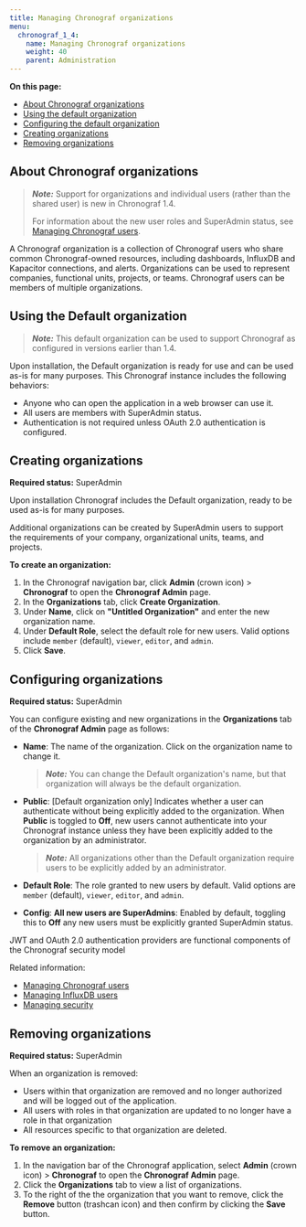 ```yaml
---
title: Managing Chronograf organizations
menu:
  chronograf_1_4:
    name: Managing Chronograf organizations
    weight: 40
    parent: Administration
---
```


**On this page:**

* [About Chronograf organizations](#about-chronograf-organizations)
* [Using the default organization](#using-the-default-organization)
* [Configuring the default organization](#configuring-the-default-organization)
* [Creating organizations](#creating-organizations)
* [Removing organizations](#removing-organizations)


## About Chronograf organizations

> ***Note:*** Support for organizations and individual users (rather than the shared user) is new in Chronograf 1.4.
>
> For information about the new user roles and SuperAdmin status, see [Managing Chronograf users](/chronograf/latest/administration/managing-chronograf-users/).

A Chronograf organization is a collection of Chronograf users who share common Chronograf-owned resources, including dashboards, InfluxDB and Kapacitor connections, and alerts. Organizations can be used to represent companies, functional units, projects, or teams. Chronograf users can be members of multiple organizations.

## Using the Default organization

>***Note:*** This default organization can be used to support Chronograf as configured in versions earlier than 1.4.

Upon installation, the Default organization is ready for use and can be used as-is for many purposes. This Chronograf instance includes the following behaviors:

* Anyone who can open the application in a web browser can use it.
* All users are members with SuperAdmin status.
* Authentication is not required unless OAuth 2.0 authentication is configured.

## Creating organizations

**Required status:** SuperAdmin

Upon installation Chronograf includes the Default organization, ready to be used as-is for many purposes.

Additional organizations can be created by SuperAdmin users to support the requirements of your company, organizational units, teams, and projects.

**To create an organization:**

1) In the Chronograf navigation bar, click **Admin** (crown icon) > **Chronograf** to open the **Chronograf Admin** page.
2) In the **Organizations** tab, click **Create Organization**.
3) Under **Name**, click on **"Untitled Organization"** and enter the new organization name.
4) Under **Default Role**, select the default role for new users. Valid options include `member` (default), `viewer`, `editor`, and `admin`.
5) Click **Save**.

## Configuring organizations

**Required status:** SuperAdmin

You can configure existing and new organizations in the **Organizations** tab of the **Chronograf Admin** page as follows:

* **Name**: The name of the organization. Click on the organization name to change it.

  > ***Note:*** You can change the Default organization's name, but that organization will always be the default organization.

* **Public**: [Default organization only] Indicates whether a user can authenticate without being explicitly added to the organization. When **Public** is toggled to **Off**, new users cannot authenticate into your Chronograf instance unless they have been explicitly added to the organization by an administrator.

  > ***Note:*** All organizations other than the Default organization require users to be explicitly added by an administrator.

* **Default Role**: The role granted to new users by default. Valid options are `member` (default), `viewer`, `editor`, and `admin`.
* **Config**: **All new users are SuperAdmins**: Enabled by default, toggling this to **Off** any new users must be explicitly granted SuperAdmin status.

JWT and OAuth 2.0 authentication providers are functional components of the Chronograf security model

Related information:

* [Managing Chronograf users](/chronograf/latest/administration/managing-chronograf-users/)
* [Managing InfluxDB users](/chronograf/latest/administration/managing-influxdb-users/)
* [Managing security](/chronograf/latest/administration/managing-security/)

## Removing organizations

**Required status:** SuperAdmin

When an organization is removed:

* Users within that organization are removed and no longer authorized and will be logged out of the application.
* All users with roles in that organization are updated to no longer have a role in that organization
* All resources specific to that organization are deleted.


**To remove an organization:**

1) In the navigation bar of the Chronograf application, select **Admin** (crown icon) > **Chronograf** to open the **Chronograf Admin** page.
2) Click the **Organizations** tab to view a list of organizations.
3) To the right of the the organization that you want to remove, click the **Remove** button (trashcan icon) and then confirm by clicking the **Save** button.
